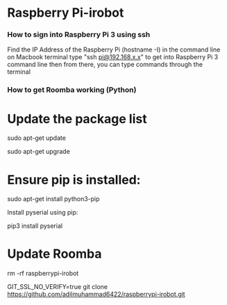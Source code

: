 # Raspberry Pi-irobot


### How to sign into Raspberry Pi 3 using ssh
Find the IP Address of the Raspberry Pi (hostname -I) in the command line
  on Macbook terminal type "ssh pi@192.168.x.x" to get into Raspberry Pi 3 command line
  then from there, you can type commands through the terminal


### How to get Roomba working (Python)
# Update the package list
sudo apt-get update

sudo apt-get upgrade

# Ensure pip is installed:
sudo apt-get install python3-pip

Install pyserial using pip:

pip3 install pyserial


# Update Roomba
rm -rf raspberrypi-irobot

GIT_SSL_NO_VERIFY=true git clone https://github.com/adilmuhammad6422/raspberrypi-irobot.git



